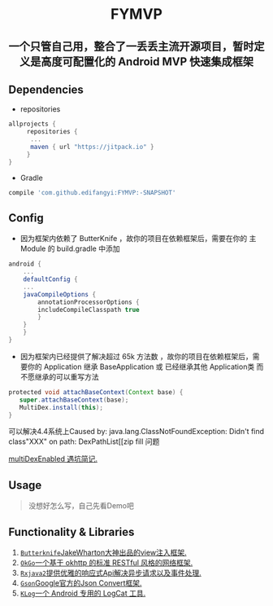 <h1 align="center">FYMVP</h1>
<h2 align="center">一个只管自己用，整合了一丢丢主流开源项目，暂时定义是高度可配置化的 Android MVP 快速集成框架</h2>


## Dependencies

* repositories 
```groovy
allprojects {
     repositories {
	  ...
	  maven { url "https://jitpack.io" }
     }
}
```

* Gradle
```groovy
compile 'com.github.edifangyi:FYMVP:-SNAPSHOT'
```

## Config

* 因为框架内依赖了 ButterKnife ，故你的项目在依赖框架后，需要在你的 主Module 的 build.gradle 中添加

```groovy
android {
    ...
    defaultConfig {
	...
	javaCompileOptions {
	    annotationProcessorOptions {
		includeCompileClasspath true
	    }
	}
    }
}
```
* 因为框架内已经提供了解决超过 65k 方法数 ，故你的项目在依赖框架后，需要你的 Application 继承 BaseApplication 或 已经继承其他 Application类 而不愿继承的可以重写方法

```groovy
protected void attachBaseContext(Context base) {
   super.attachBaseContext(base);
   MultiDex.install(this);
}
```
可以解决4.4系统上Caused by: java.lang.ClassNotFoundException: Didn't find class"XXX" on path: DexPathList[[zip fill 问题

 [multiDexEnabled 遇坑简记.](https://www.jianshu.com/p/cddfc89ce947)

## Usage
> 没想好怎么写，自己先看Demo吧


## Functionality & Libraries

1. [`Butterknife`JakeWharton大神出品的view注入框架.](https://github.com/JakeWharton/butterknife)
2. [`OkGo`一个基于 okhttp 的标准 RESTful 风格的网络框架.](https://github.com/jeasonlzy/okhttp-OkGo)
3. [`Rxjava2`提供优雅的响应式Api解决异步请求以及事件处理.](https://github.com/ReactiveX/RxJava)
4. [`Gson`Google官方的Json Convert框架.](https://github.com/google/gson)
5. [`KLog`一个 Android 专用的 LogCat 工具.](https://github.com/ZhaoKaiQiang/KLog)
